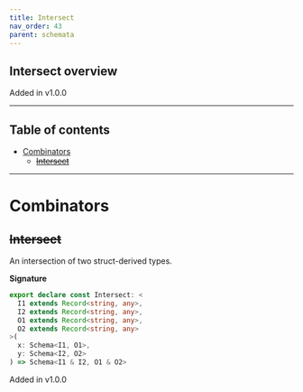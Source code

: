 ```yaml
---
title: Intersect
nav_order: 43
parent: schemata
---
```


## Intersect overview

Added in v1.0.0

---

<h2 class="text-delta">Table of contents</h2>

- [Combinators](#combinators)
  - [~~Intersect~~](#intersect)

---

# Combinators

## ~~Intersect~~

An intersection of two struct-derived types.

**Signature**

```ts
export declare const Intersect: <
  I1 extends Record<string, any>,
  I2 extends Record<string, any>,
  O1 extends Record<string, any>,
  O2 extends Record<string, any>
>(
  x: Schema<I1, O1>,
  y: Schema<I2, O2>
) => Schema<I1 & I2, O1 & O2>
```

Added in v1.0.0
